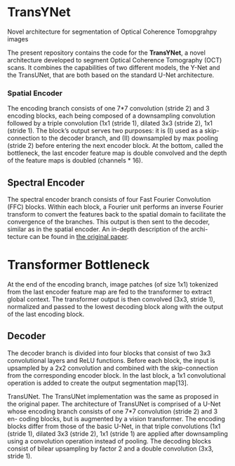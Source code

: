 # TransYNet
Novel architecture for segmentation of Optical Coherence Tomopgrahpy images

The present repository contains the code for the **TransYNet**, a novel architecture developed to segment Optical Coherence Tomography (OCT) scans. It combines the capabilities of two different models, the Y-Net and the TransUNet, that are both based on the standard U-Net architecture. 

### Spatial Encoder
The  encoding branch consists of one 7*7 convolution (stride 2) and 3 encoding blocks, each being composed of a downsampling convolution followed by a triple convolution (1x1 (stride 1), dilated 3x3 (stride 2), 1x1 (stride 1). The block’s output serves two purposes: it is (I) used as a skip-connection to the decoder branch, and (II) downsampled by max pooling (stride 2) before entering the next encoder block. At the bottom, called the bottleneck, the last encoder feature map is double convolved and the depth of the feature maps is doubled (channels * 16). 

## Spectral Encoder
The spectral encoder branch consists of four Fast Fourier Convolution (FFC) blocks. Within each block, a Fourier unit performs an inverse Fourier transform to convert the features back to the spatial domain to facilitate the convergence of the branches. This output is then sent to the decoder, similar as in the spatial encoder. An in-depth description of the archi- tecture can be found in [the original paper](https://arxiv.org/abs/2204.07613).

# Transformer Bottleneck
At the end of the encoding branch, image patches (of size 1x1) tokenized from the last encoder feature map are fed to the transformer to extract global context. The transformer output is then convolved (3x3, stride 1), normalized and passed to the lowest decoding block along with the output of the last encoding block. 

## Decoder
The decoder branch is divided into four blocks that consist of two 3x3 convolutional layers and ReLU functions. Before each block, the input is upsampled by a 2x2 convolution and combined with the skip-connection from the corresponding encoder block. In the last block, a 1x1 convolutional operation is added to create the output segmentation map[13].

TransUNet. The TransUNet implementation was the same as proposed in the original paper. The architecture of TransUNet is comprised of a U-Net whose encoding branch consists of one 7*7 convolution (stride 2) and 3 en- coding blocks, but is augmented by a vision transformer. The encoding blocks differ from those of the basic U-Net, in that triple convolutions (1x1 (stride 1), dilated 3x3 (stride 2), 1x1 (stride 1) are applied after downsampling using a convolution operation instead of pooling. The decoding blocks consist of bilear upsampling by factor 2 and a double convolution (3x3, stride 1). 

